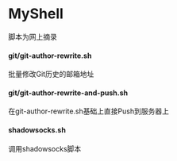 # MyShell
脚本为网上摘录
#### git/git-author-rewrite.sh
批量修改Git历史的邮箱地址
#### git/git-author-rewrite-and-push.sh  
在git-author-rewrite.sh基础上直接Push到服务器上

#### shadowsocks.sh
调用shadowsocks脚本
